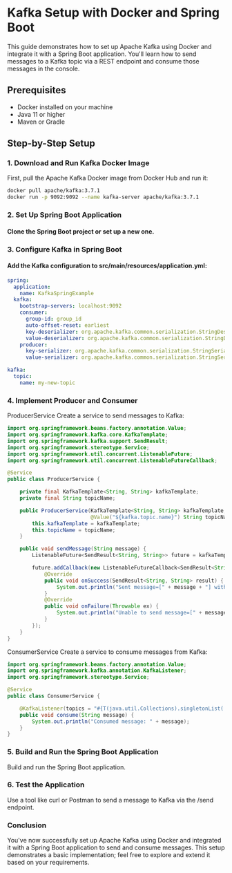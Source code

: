 # Kafka Setup with Docker and Spring Boot

This guide demonstrates how to set up Apache Kafka using Docker and integrate it with a Spring Boot application. You'll learn how to send messages to a Kafka topic via a REST endpoint and consume those messages in the console.

## Prerequisites

- Docker installed on your machine
- Java 11 or higher
- Maven or Gradle

## Step-by-Step Setup

### 1. Download and Run Kafka Docker Image

First, pull the Apache Kafka Docker image from Docker Hub and run it:

```bash
docker pull apache/kafka:3.7.1
docker run -p 9092:9092 --name kafka-server apache/kafka:3.7.1

```
### 2. Set Up Spring Boot Application
#### Clone the Spring Boot project or set up a new one.

### 3. Configure Kafka in Spring Boot
#### Add the Kafka configuration to src/main/resources/application.yml:


```yml
spring:
  application:
    name: KafkaSpringExample
  kafka:
    bootstrap-servers: localhost:9092
    consumer:
      group-id: group_id
      auto-offset-reset: earliest
      key-deserializer: org.apache.kafka.common.serialization.StringDeserializer
      value-deserializer: org.apache.kafka.common.serialization.StringDeserializer
    producer:
      key-serializer: org.apache.kafka.common.serialization.StringSerializer
      value-serializer: org.apache.kafka.common.serialization.StringSerializer

kafka:
  topic:
    name: my-new-topic


```


### 4. Implement Producer and Consumer
ProducerService
Create a service to send messages to Kafka:

```java 
import org.springframework.beans.factory.annotation.Value;
import org.springframework.kafka.core.KafkaTemplate;
import org.springframework.kafka.support.SendResult;
import org.springframework.stereotype.Service;
import org.springframework.util.concurrent.ListenableFuture;
import org.springframework.util.concurrent.ListenableFutureCallback;

@Service
public class ProducerService {

    private final KafkaTemplate<String, String> kafkaTemplate;
    private final String topicName;

    public ProducerService(KafkaTemplate<String, String> kafkaTemplate,
                           @Value("${kafka.topic.name}") String topicName) {
        this.kafkaTemplate = kafkaTemplate;
        this.topicName = topicName;
    }

    public void sendMessage(String message) {
        ListenableFuture<SendResult<String, String>> future = kafkaTemplate.send(topicName, message);

        future.addCallback(new ListenableFutureCallback<SendResult<String, String>>() {
            @Override
            public void onSuccess(SendResult<String, String> result) {
                System.out.println("Sent message=[" + message + "] with offset=[" + result.getRecordMetadata().offset() + "]");
            }
            @Override
            public void onFailure(Throwable ex) {
                System.out.println("Unable to send message=[" + message + "] due to : " + ex.getMessage());
            }
        });
    }
}

```

ConsumerService
Create a service to consume messages from Kafka:

```java
import org.springframework.beans.factory.annotation.Value;
import org.springframework.kafka.annotation.KafkaListener;
import org.springframework.stereotype.Service;

@Service
public class ConsumerService {

    @KafkaListener(topics = "#{T(java.util.Collections).singletonList('${kafka.topic.name}')}" , groupId = "group_id")
    public void consume(String message) {
        System.out.println("Consumed message: " + message);
    }
}
```

### 5. Build and Run the Spring Boot Application
 Build and run the Spring Boot application.

### 6. Test the Application
 Use a tool like curl or Postman to send a message to Kafka via the /send endpoint.

### Conclusion
You've now successfully set up Apache Kafka using Docker and integrated it with a Spring Boot application to send and consume messages. This setup demonstrates a basic implementation; feel free to explore and extend it based on your requirements.
